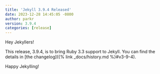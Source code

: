 ```yaml
---
title: 'Jekyll 3.9.4 Released'
date: 2023-12-28 14:45:05 -0800
author: parkr
version: 3.9.4
categories: [release]
---
```


Hey Jekyllers!

This release, 3.9.4, is to bring Ruby 3.3 support to Jekyll. You can find
the details in [the changelog]({% link _docs/history.md %}#v3-9-4).

Happy Jekylling!
